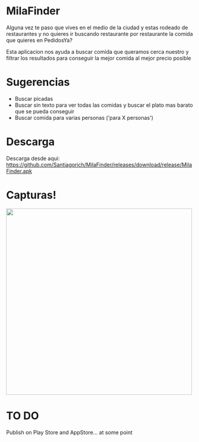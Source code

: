 # MilaFinder
Alguna vez te paso que vives en el medio de la ciudad y estas rodeado de restaurantes y no quieres ir buscando restaurante por restaurante la comida que quieres en PedidosYa?

Esta aplicacion nos ayuda a buscar comida que queramos cerca nuestro y filtrar los resultados para conseguir la mejor comida al mejor precio posible

# Sugerencias
- Buscar picadas
- Buscar sin texto para ver todas las comidas y buscar el plato mas barato que se pueda conseguir
- Buscar comida para varias personas ('para X personas')

# Descarga
 Descarga desde aqui: https://github.com/Santiagorich/MilaFinder/releases/download/release/MilaFinder.apk
 
# Capturas!
<img src="https://user-images.githubusercontent.com/48382642/146652359-c59c9129-d918-4620-a208-4c24aab2ab49.png" width="500">

# TO DO
 Publish on Play Store and AppStore... at some point
